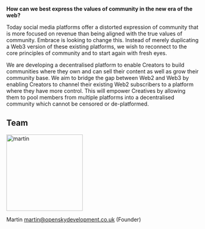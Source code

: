 **How can we best express the values of community in the new era of the web?**

Today social media platforms offer a distorted expression of community that is more focused on revenue than being aligned with the true values of community. Embrace is looking to change this.
Instead of merely duplicating a Web3 version of these existing platforms, we wish to reconnect to the core principles of community and to start again with fresh eyes.

We are developing a decentralised platform to enable Creators to build communities where they own and can sell their content as well as grow their community base. We aim to bridge the gap between Web2 and Web3 by enabling Creators to channel their existing Web2 subscribers to a platform where they have more control.  This will empower Creatives by allowing them to pool members from multiple platforms into a decentralised community which cannot be censored or de-platformed.

## Team

<div style="display: flex; justify-content: space-between;">
<img src="https://lets.embrace.community/team/martin.jpeg" alt="martin" style="height: 200px;" />
</div>

Martin <martin@openskydevelopment.co.uk> (Founder)
